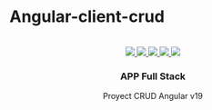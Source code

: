 # Angular-client-crud


<!-- PROJECT LOGO -->
<br />
<div align="center">
  <a href="#">
    <img src="https://img.icons8.com/fluency/144/000000/node-js.png"/>
  </a>
  <a href="#">
    <img src="https://img.icons8.com/fluency/144/000000/typescript.png"/>
  </a>
  <a href="#">
    <img src="https://img.icons8.com/fluency/144/000000/javascript.png"/>
  </a>
  <a href="#">
    <img src="https://img.icons8.com/fluency/144/000000/angular.png"/>
  </a>
  <a href="#">
    <img src="https://img.icons8.com/fluency/144/000000/nodejs.png"/>
  </a>
  <h3 align="center">APP Full Stack</h3>

  <p align="center">
    Proyect CRUD Angular v19
    <br />
</div>
